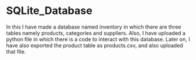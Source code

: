 # SQLite_Database
In this I have made a database named inventory in which there are three tables namely products, categories and suppliers. 
Also, I have uploaded a python file in which there is a code to interact with this database.
Later on, I have also exported the product table as products.csv, and also uploaded that file.
